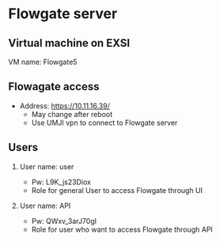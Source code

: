 # Flowgate server

## Virtual machine on EXSI
VM name: Flowgate5

## Flowagate access
- Address: https://10.11.16.39/ 
    - May change after reboot
    - Use UMJI vpn to connect to Flowgate server
  
## Users
1. User name: user
   - Pw: L9K_js23Diox
   - Role for general User to access Flowgate through UI

2. User name: API
   - Pw: QWxv_3arJ70gl
   - Role for user who want to access Flowgate through API

